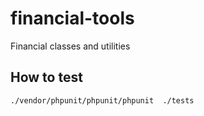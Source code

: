 # financial-tools
Financial classes and utilities


## How to test

```
./vendor/phpunit/phpunit/phpunit  ./tests
```
